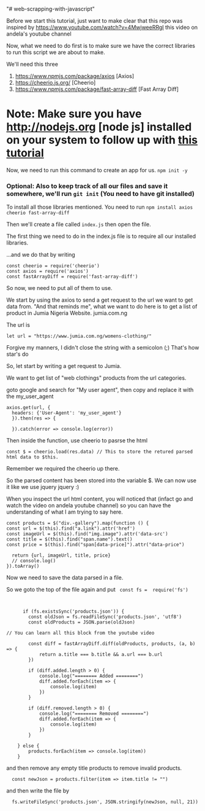 "# web-scrapping-with-javascript" 


Before we start this tutorial, just want to make clear that this repo was inspired by https://www.youtube.com/watch?v=4MwjweeRRgI this video on andela's youtube channel

Now, what we need to do first is to make sure we have the correct libraries to run this script we are about to make.

We'll need this three

  1. https://www.npmjs.com/package/axios [Axios]
  2. https://cheerio.js.org/ [Cheerio]
  3. https://www.npmjs.com/package/fast-array-diff [Fast Array Diff]

# Note: Make sure you have http://nodejs.org [node js] installed on your system to follow up with [this tutorial](https://www.youtube.com/watch?v=4MwjweeRRgI)


Now, we need to run this command to create an app for us. ```npm init -y```

### Optional: Also to keep track of all our files and save it somewhere, we'll run ```git init``` (You need to have git installed)

To install all those libraries mentioned. You need to run ```npm install axios cheerio fast-array-diff```

Then we'll create a file called `index.js` then open the file.

The first thing we need to do in the index.js file is to require all our installed libraries.

...and we do that by writing
```
const cheerio = require('cheerio')
const axios = require('axios')
const fastArrayDiff = require('fast-array-diff')

```

So now, we need to put all of them to use.

We start by using the axios to send a get request to the url we want to get data from. "And that reminds me", what we want to do here is to get a list of product in Jumia Nigeria Website. jumia.com.ng

The url is 
```
let url = "https://www.jumia.com.ng/womens-clothing/"

```
Forgive my manners, I didn't close the string with a semicolon (;) That's how star's do

So, let start by writing a get request to Jumia.

We want to get list of "web clothings" products from the url categories.

goto google and search for "My user agent", then copy and replace it with the my_user_agent 
```
axios.get(url, {
  headers: {'User-Agent': 'my_user_agent'}
  }).then(res => {
    
  }).catch(error => console.log(error))
  ```
  
  Then inside the function, use cheerio to pasrse the html
  
  ```
  const $ = cheerio.load(res.data) // This to store the retured parsed html data to $this.
  ```
  Remember we required the cheerio up there.
  
  So the parsed content has been stored into the variable $.
  We can now use it like we use jquery jquery :)

When you inspect the url html content, you will noticed that (infact go and watch the video on andela youtube channel) so you can have the understanding of what I am trying to say here.

```
const products = $("div.-gallery").map(function () {
const url = $(this).find("a.link").attr('href')
const imageUrl = $(this).find("img.image").attr('data-src')
const title = $(this).find("span.name").text()
const price = $(this).find("span[data-price]").attr("data-price")

  return {url, imageUrl, title, price}
  // console.log()
}).toArray()
```

Now we need to save the data parsed in a file.

So we goto the top of the file again and put  ``` const fs =  require('fs')```

```


      if (fs.existsSync('products.json')) {
        const oldJson = fs.readFileSync('products.json', 'utf8')
        const oldProducts = JSON.parse(oldJson)
        
// You can learn all this block from the youtube video
        
        const diff = fastArrayDiff.diff(oldProducts, products, (a, b) => {
            return a.title === b.title && a.url === b.url
        })

        if (diff.added.length > 0) {
            console.log("======== Added ========")
            diff.added.forEach(item => {
                console.log(item)
            })
        }

        if (diff.removed.length > 0) {
            console.log("======== Removed ========")
            diff.added.forEach(item => {
                console.log(item)
            })
        }

    } else {
        products.forEach(item => console.log(item))
    }
 ```
 and then remove any empty title products to remove invalid products.
 
```
  const newJson = products.filter(item => item.title != "")
```
and then write the file by 
```
  fs.writeFileSync('products.json', JSON.stringify(newJson, null, 21))
```
